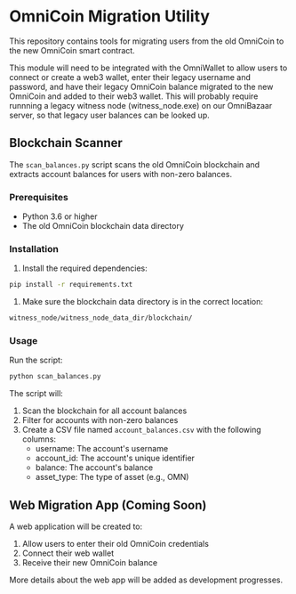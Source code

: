 # OmniCoin Migration Utility

This repository contains tools for migrating users from the old OmniCoin to the new OmniCoin smart contract.

This module will need to be integrated with the OmniWallet to allow users to connect or create a web3 wallet, enter their legacy username and password, and have their legacy OmniCoin balance migrated to the new  OmniCoin and added to their web3 wallet. This will probably require runnning a legacy witness node (witness_node.exe) on our OmniBazaar server, so that legacy user balances can be looked up.

## Blockchain Scanner

The `scan_balances.py` script scans the old OmniCoin blockchain and extracts account balances for users with non-zero balances.

### Prerequisites

- Python 3.6 or higher
- The old OmniCoin blockchain data directory

### Installation

1. Install the required dependencies:

```bash
pip install -r requirements.txt
```

1. Make sure the blockchain data directory is in the correct location:

```bash
witness_node/witness_node_data_dir/blockchain/
```

### Usage

Run the script:

```bash
python scan_balances.py
```

The script will:

1. Scan the blockchain for all account balances
2. Filter for accounts with non-zero balances
3. Create a CSV file named `account_balances.csv` with the following columns:
   - username: The account's username
   - account_id: The account's unique identifier
   - balance: The account's balance
   - asset_type: The type of asset (e.g., OMN)

## Web Migration App (Coming Soon)

A web application will be created to:

1. Allow users to enter their old OmniCoin credentials
2. Connect their web wallet
3. Receive their new OmniCoin balance

More details about the web app will be added as development progresses.
